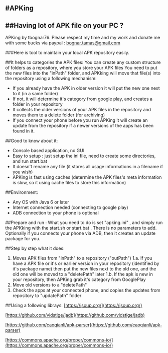 #APKing
---
##Having lot of APK file on your PC ? 
---
APKing by tbognar76. Please respect my time and my work and donate me with some bucks via paypal : bognar.tamas@gmail.com


###Here is tool to maintain your local APK repository easily.
 
##It helps to categories the APK files: 
You can create any custom structure of folders as a repository, where you store your APK files
You need to put the new files into the "inPath" folder, and APKking will move that file(s) into the repository using a following mechanism:

* If you already have the APK in older version it will put the new one next to it (in a same folder)
* If not, it will determine it's category from google play, and creates a folder in your repository 
* It collects the older versions of your APK files in the repository and moves them to a delete folder (for archiving)
* If you connect your phone before you run APKing it will create an update from the repository if a newer versions of the apps has been found in it.

##Good to know about it:
* Console based application, no GUI
* Easy to setup : just setup the ini file, need to create some directories, and run start.bat
* It doesn't rename any file (it stores all usage informations in a filename if you wish)
* APKing is fast using caches (determine the APK files's meta information is slow, so it using cache files to store this information)

##Environment:
* Any OS with Java 6 or later
* Internet connection needed (connecting to google play)
* ADB connection to your phone is optional

##Prepare and run :
What you need to do is set "apking.ini" , and simply run the APKking with the start.sh or start.bat . 
There is no parameters to add. 
Optionally if you connects your phone via ADB, then it creates an update package for you. 

##Step by step what it does:
1. Moves APK files from "inPath" to a repository ("outPath")
1.a. If you have a APK file or it's or earlier version in your repository (identified by it's package name) then put the new files next to the old one, and the old one will be moved to a "deletePath" later 
1.b. If the apk is new in your repository, then APKing grab it's category from GooglePlay
2. Move old versions to a "deletePath" 
3. Check the apps at your connected phone, and copies the updates from repository to  "updatePath" folder

##Using a following librays:
[https://jsoup.org/](https://jsoup.org/)

[https://github.com/vidstige/jadb](https://github.com/vidstige/jadb)

[https://github.com/caoqianli/apk-parser](https://github.com/caoqianli/apk-parser)

[https://commons.apache.org/proper/commons-io/](https://commons.apache.org/proper/commons-io/)



			